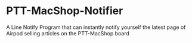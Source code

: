 # PTT-MacShop-Notifier
A Line Notify Program that can instantly notify yourself the latest page of Airpod selling articles on the PTT-MacShop board

